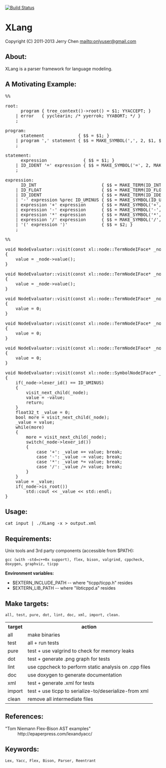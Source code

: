 [![Build Status](https://secure.travis-ci.org/onlyuser/XLang.png)](http://travis-ci.org/onlyuser/XLang)

XLang
=====

Copyright (C) 2011-2013 Jerry Chen <mailto:onlyuser@gmail.com>

About:
------

XLang is a parser framework for language modeling.

A Motivating Example:
---------------------

<pre>
%%

root:
      program { tree_context()->root() = $1; YYACCEPT; }
    | error   { yyclearin; /* yyerrok; YYABORT; */ }
    ;

program:
      statement             { $$ = $1; }
    | program ',' statement { $$ = MAKE_SYMBOL(',', 2, $1, $3); }
    ;

statement:
      expression              { $$ = $1; }
    | ID_IDENT '=' expression { $$ = MAKE_SYMBOL('=', 2, MAKE_TERM(ID_IDENT, $1), $3); }
    ;

expression:
      ID_INT                         { $$ = MAKE_TERM(ID_INT, $1); }
    | ID_FLOAT                       { $$ = MAKE_TERM(ID_FLOAT, $1); }
    | ID_IDENT                       { $$ = MAKE_TERM(ID_IDENT, $1); }
    | '-' expression %prec ID_UMINUS { $$ = MAKE_SYMBOL(ID_UMINUS, 1, $2); }
    | expression '+' expression      { $$ = MAKE_SYMBOL('+', 2, $1, $3); }
    | expression '-' expression      { $$ = MAKE_SYMBOL('-', 2, $1, $3); }
    | expression '*' expression      { $$ = MAKE_SYMBOL('*', 2, $1, $3); }
    | expression '/' expression      { $$ = MAKE_SYMBOL('/', 2, $1, $3); }
    | '(' expression ')'             { $$ = $2; }
    ;

%%

void NodeEvaluator::visit(const xl::node::TermNodeIFace<xl::node::NodeIdentIFace::INT>* _node)
{
    value = _node->value();
}

void NodeEvaluator::visit(const xl::node::TermNodeIFace<xl::node::NodeIdentIFace::FLOAT>* _node)
{
    value = _node->value();
}

void NodeEvaluator::visit(const xl::node::TermNodeIFace<xl::node::NodeIdentIFace::STRING>* _node)
{
    value = 0;
}

void NodeEvaluator::visit(const xl::node::TermNodeIFace<xl::node::NodeIdentIFace::CHAR>* _node)
{
    value = 0;
}

void NodeEvaluator::visit(const xl::node::TermNodeIFace<xl::node::NodeIdentIFace::IDENT>* _node)
{
    value = 0;
}

void NodeEvaluator::visit(const xl::node::SymbolNodeIFace* _node)
{
    if(_node->lexer_id() == ID_UMINUS)
    {
        visit_next_child(_node);
        value = -value;
        return;
    }
    float32_t _value = 0;
    bool more = visit_next_child(_node);
    _value = value;
    while(more)
    {
        more = visit_next_child(_node);
        switch(_node->lexer_id())
        {
            case '+': _value += value; break;
            case '-': _value -= value; break;
            case '*': _value *= value; break;
            case '/': _value /= value; break;
        }
    }
    value = _value;
    if(_node->is_root())
        std::cout << _value << std::endl;
}
</pre>

Usage:
------

<pre>
cat input | ./XLang -x > output.xml
</pre>

Requirements:
-------------

Unix tools and 3rd party components (accessible from $PATH):

    gcc (with -std=c++0x support), flex, bison, valgrind, cppcheck, doxygen, graphviz, ticpp

**Environment variables:**

* $EXTERN_INCLUDE_PATH -- where "ticpp/ticpp.h" resides
* $EXTERN_LIB_PATH     -- where "libticppd.a" resides

Make targets:
-------------

    all, test, pure, dot, lint, doc, xml, import, clean.

<table>
    <tr><th> target </th><th> action                                                </th></tr>
    <tr><td> all    </td><td> make binaries                                         </td></tr>
    <tr><td> test   </td><td> all + run tests                                       </td></tr>
    <tr><td> pure   </td><td> test + use valgrind to check for memory leaks         </td></tr>
    <tr><td> dot    </td><td> test + generate .png graph for tests                  </td></tr>
    <tr><td> lint   </td><td> use cppcheck to perform static analysis on .cpp files </td></tr>
    <tr><td> doc    </td><td> use doxygen to generate documentation                 </td></tr>
    <tr><td> xml    </td><td> test + generate .xml for tests                        </td></tr>
    <tr><td> import </td><td> test + use ticpp to serialize-to/deserialize-from xml </td></tr>
    <tr><td> clean  </td><td> remove all intermediate files                         </td></tr>
</table>

References:
-----------

<dl>
    <dt>"Tom Niemann Flex-Bison AST examples"</dt>
    <dd>http://epaperpress.com/lexandyacc/</dd>
</dl>

Keywords:
---------

    Lex, Yacc, Flex, Bison, Parser, Reentrant
